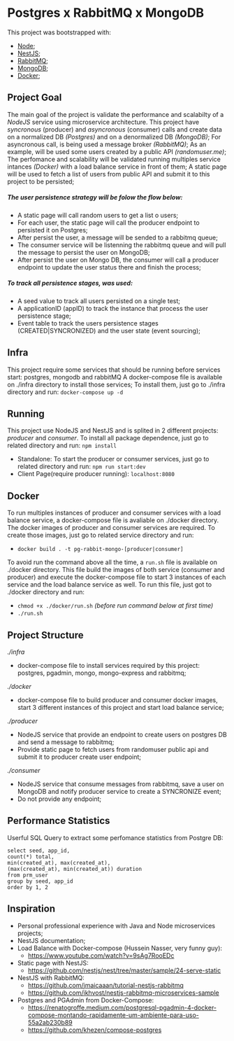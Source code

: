 # Postgres x RabbitMQ x MongoDB

This project was bootstrapped with:
- [Node](https://nodejs.org/en/docs/);
- [NestJS](https://docs.nestjs.com/);
- [RabbitMQ](https://www.rabbitmq.com/documentation.html);
- [MongoDB](https://docs.mongodb.com/manual/);
- [Docker](https://docs.docker.com/);

## Project Goal

The main goal of the project is validate the performance and scalabilty of a _NodeJS_ service using microservice architecture.
This project have _syncronous_ (producer) and _asyncronous_ (consumer) calls and create data on a normalized DB _(Postgres)_ and on a denormalized DB _(MongoDB)_;
For asyncronous call, is being used a message broker _(RabbitMQ)_;
As an example, will be used some users created by a public API _(randomuser.me)_;
The perfomance and scalability will be validated running multiples service intances _(Docker)_ with a load balance service in front of them;
A static page will be used to fetch a list of users from public API and submit it to this project to be persisted;

##### The user persistence strategy will be folow the flow below:
* A static page will call random users to get a list o users;
* For each user, the static page will call the producer endpoint to persisted it on Postgres;
* After persist the user, a message will be sended to a rabbitmq queue;
* The consumer service will be listenning the rabbitmq queue and will pull the message to persist the user on MongoDB;
* After persist the user on Mongo DB, the consumer will call a producer endpoint to update the user status there and finish the process;

##### To track all persistence stages, was used:
* A seed value to track all users persisted on a single test;
* A applicationID (appID) to track the instance that process the user persistence stage;
* Event table to track the users persistence stages (CREATED|SYNCRONIZED) and the user state (event sourcing);

## Infra

This project require some services that should be running before services start: postgres, mongodb and rabbitMQ
A docker-compose file is available on ./infra directory to install those services;
To install them, just go to ./infra directory and run: 
`docker-compose up -d`

## Running

This project use NodeJS and NestJS and is splited in 2 different projects: _producer_  and _consumer_. 
To install all package dependence, just go to related directory and run: 
`npm install`

* Standalone: 
To start the producer or consumer services, just go to related directory and run: 
`npm run start:dev`
&nbsp;
* Client Page(require producer running): 
`localhost:8080`


## Docker

To run multiples instances of producer and consumer services with a load balance service, a docker-compose file is avaliable on ./docker directory.
The docker images of producer and consumer services are required.
To create those images, just go to related service directory and run:
- `docker build . -t pg-rabbit-mongo-[producer|consumer]`

To avoid run the command above all the time, a `run.sh` file is available on ./docker directory. 
This file build the images of both service (consumer and producer) and execute the docker-compose file to start 3 instances of each service and the load balance service as well.
To run this file, just got to ./docker directory and run:
- `chmod +x ./docker/run.sh` _(before run command below at first time)_
- `./run.sh`


## Project Structure

_./infra_
* docker-compose file to install services required by this project: postgres, pgadmin, mongo, mongo-express and rabbitmq;

_./docker_
* docker-compose file to build producer and consumer docker images, start 3 different instances of this project and start load balance service;

_./producer_
* NodeJS service that provide an endpoint to create users on postgres DB and send a message to rabbitmq;
* Provide static page to fetch users from randomuser public api and submit it to producer create user endpoint;

_./consumer_
* NodeJS service that consume messages from rabbitmq, save a user on MongoDB and notify producer service to create a SYNCRONIZE event;
* Do not provide any endpoint;

## Performance Statistics

Userful SQL Query to extract some perfomance statistics from Postgre DB:

```
select seed, app_id,
count(*) total,
min(created_at), max(created_at),
(max(created_at), min(created_at)) duration
from prm_user
group by seed, app_id
order by 1, 2
```


## Inspiration

- Personal professional experience with Java and Node microservices projects;
&nbsp;
- NestJS documentation;
&nbsp;
- Load Balance with Docker-compose (Hussein Nasser, very funny guy):
  - https://www.youtube.com/watch?v=9sAg7RooEDc
&nbsp;
- Static page with NestJS: 
  - https://github.com/nestjs/nest/tree/master/sample/24-serve-static
&nbsp;
- NestJS with RabbitMQ: 
  - https://github.com/jmaicaaan/tutorial-nestjs-rabbitmq
  - https://github.com/ikhvost/nestjs-rabbitmq-microservices-sample
&nbsp;
- Postgres and PGAdmin from Docker-Compose:
  - https://renatogroffe.medium.com/postgresql-pgadmin-4-docker-compose-montando-rapidamente-um-ambiente-para-uso-55a2ab230b89
  - https://github.com/khezen/compose-postgres